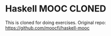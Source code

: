 # Haskell MOOC CLONED

This is cloned for doing exercises.
Original repo: https://github.com/moocfi/haskell-mooc
